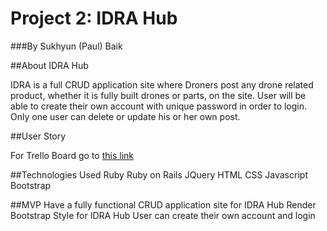 # Project 2: IDRA Hub

###By Sukhyun (Paul) Baik

##About IDRA Hub

IDRA is a full CRUD application site where Droners post any drone related product, whether it is fully built drones or parts, on the site. User will be able to create their own account with unique password in order to login.  Only one user can delete or update his or her own post.  

##User Story

For Trello Board go to [this link](https://trello.com/b/qT39dMLx/wdi-project-2-idra-hub)

##Technologies Used
Ruby
Ruby on Rails
JQuery
HTML
CSS
Javascript
Bootstrap

##MVP
Have a fully functional CRUD application site for IDRA Hub
Render Bootstrap Style for IDRA Hub
User can create their own account and login
